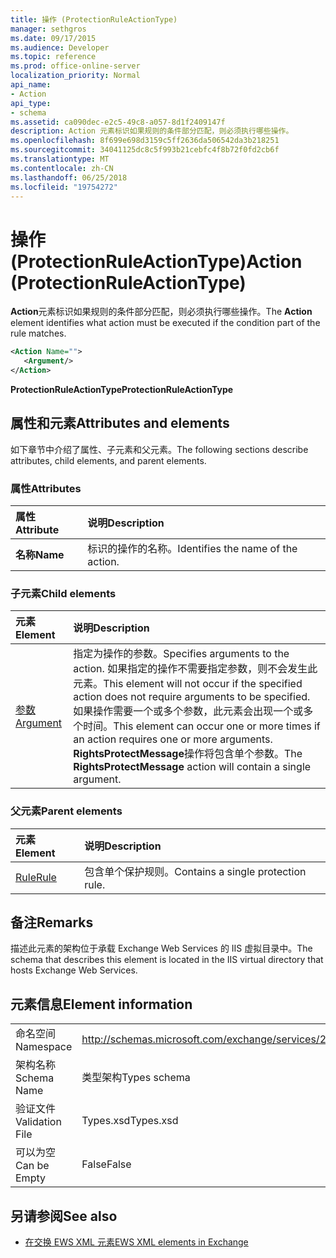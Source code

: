 ```yaml
---
title: 操作 (ProtectionRuleActionType)
manager: sethgros
ms.date: 09/17/2015
ms.audience: Developer
ms.topic: reference
ms.prod: office-online-server
localization_priority: Normal
api_name:
- Action
api_type:
- schema
ms.assetid: ca090dec-e2c5-49c8-a057-8d1f2409147f
description: Action 元素标识如果规则的条件部分匹配，则必须执行哪些操作。
ms.openlocfilehash: 8f699e698d3159c5ff2636da506542da3b218251
ms.sourcegitcommit: 34041125dc8c5f993b21cebfc4f8b72f0fd2cb6f
ms.translationtype: MT
ms.contentlocale: zh-CN
ms.lasthandoff: 06/25/2018
ms.locfileid: "19754272"
---
```

# <a name="action-protectionruleactiontype"></a><span data-ttu-id="72e1e-103">操作 (ProtectionRuleActionType)</span><span class="sxs-lookup"><span data-stu-id="72e1e-103">Action (ProtectionRuleActionType)</span></span>

<span data-ttu-id="72e1e-104">**Action**元素标识如果规则的条件部分匹配，则必须执行哪些操作。</span><span class="sxs-lookup"><span data-stu-id="72e1e-104">The **Action** element identifies what action must be executed if the condition part of the rule matches.</span></span> 
  
```xml
<Action Name="">
   <Argument/>
</Action>

```

 <span data-ttu-id="72e1e-105">**ProtectionRuleActionType**</span><span class="sxs-lookup"><span data-stu-id="72e1e-105">**ProtectionRuleActionType**</span></span>
## <a name="attributes-and-elements"></a><span data-ttu-id="72e1e-106">属性和元素</span><span class="sxs-lookup"><span data-stu-id="72e1e-106">Attributes and elements</span></span>

<span data-ttu-id="72e1e-107">如下章节中介绍了属性、子元素和父元素。</span><span class="sxs-lookup"><span data-stu-id="72e1e-107">The following sections describe attributes, child elements, and parent elements.</span></span>
  
### <a name="attributes"></a><span data-ttu-id="72e1e-108">属性</span><span class="sxs-lookup"><span data-stu-id="72e1e-108">Attributes</span></span>

|<span data-ttu-id="72e1e-109">**属性**</span><span class="sxs-lookup"><span data-stu-id="72e1e-109">**Attribute**</span></span>|<span data-ttu-id="72e1e-110">**说明**</span><span class="sxs-lookup"><span data-stu-id="72e1e-110">**Description**</span></span>|
|:-----|:-----|
|<span data-ttu-id="72e1e-111">**名称**</span><span class="sxs-lookup"><span data-stu-id="72e1e-111">**Name**</span></span> <br/> |<span data-ttu-id="72e1e-112">标识的操作的名称。</span><span class="sxs-lookup"><span data-stu-id="72e1e-112">Identifies the name of the action.</span></span>  <br/> |
   
### <a name="child-elements"></a><span data-ttu-id="72e1e-113">子元素</span><span class="sxs-lookup"><span data-stu-id="72e1e-113">Child elements</span></span>

|<span data-ttu-id="72e1e-114">**元素**</span><span class="sxs-lookup"><span data-stu-id="72e1e-114">**Element**</span></span>|<span data-ttu-id="72e1e-115">**说明**</span><span class="sxs-lookup"><span data-stu-id="72e1e-115">**Description**</span></span>|
|:-----|:-----|
|[<span data-ttu-id="72e1e-116">参数</span><span class="sxs-lookup"><span data-stu-id="72e1e-116">Argument</span></span>](argument.md) <br/> |<span data-ttu-id="72e1e-117">指定为操作的参数。</span><span class="sxs-lookup"><span data-stu-id="72e1e-117">Specifies arguments to the action.</span></span> <span data-ttu-id="72e1e-118">如果指定的操作不需要指定参数，则不会发生此元素。</span><span class="sxs-lookup"><span data-stu-id="72e1e-118">This element will not occur if the specified action does not require arguments to be specified.</span></span> <span data-ttu-id="72e1e-119">如果操作需要一个或多个参数，此元素会出现一个或多个时间。</span><span class="sxs-lookup"><span data-stu-id="72e1e-119">This element can occur one or more times if an action requires one or more arguments.</span></span> <span data-ttu-id="72e1e-120">**RightsProtectMessage**操作将包含单个参数。</span><span class="sxs-lookup"><span data-stu-id="72e1e-120">The **RightsProtectMessage** action will contain a single argument.</span></span>  <br/> |
   
### <a name="parent-elements"></a><span data-ttu-id="72e1e-121">父元素</span><span class="sxs-lookup"><span data-stu-id="72e1e-121">Parent elements</span></span>

|<span data-ttu-id="72e1e-122">**元素**</span><span class="sxs-lookup"><span data-stu-id="72e1e-122">**Element**</span></span>|<span data-ttu-id="72e1e-123">**说明**</span><span class="sxs-lookup"><span data-stu-id="72e1e-123">**Description**</span></span>|
|:-----|:-----|
|[<span data-ttu-id="72e1e-124">Rule</span><span class="sxs-lookup"><span data-stu-id="72e1e-124">Rule</span></span>](rule.md) <br/> |<span data-ttu-id="72e1e-125">包含单个保护规则。</span><span class="sxs-lookup"><span data-stu-id="72e1e-125">Contains a single protection rule.</span></span>  <br/> |
   
## <a name="remarks"></a><span data-ttu-id="72e1e-126">备注</span><span class="sxs-lookup"><span data-stu-id="72e1e-126">Remarks</span></span>

<span data-ttu-id="72e1e-127">描述此元素的架构位于承载 Exchange Web Services 的 IIS 虚拟目录中。</span><span class="sxs-lookup"><span data-stu-id="72e1e-127">The schema that describes this element is located in the IIS virtual directory that hosts Exchange Web Services.</span></span>
  
## <a name="element-information"></a><span data-ttu-id="72e1e-128">元素信息</span><span class="sxs-lookup"><span data-stu-id="72e1e-128">Element information</span></span>

|||
|:-----|:-----|
|<span data-ttu-id="72e1e-129">命名空间</span><span class="sxs-lookup"><span data-stu-id="72e1e-129">Namespace</span></span>  <br/> |http://schemas.microsoft.com/exchange/services/2006/types  <br/> |
|<span data-ttu-id="72e1e-130">架构名称</span><span class="sxs-lookup"><span data-stu-id="72e1e-130">Schema Name</span></span>  <br/> |<span data-ttu-id="72e1e-131">类型架构</span><span class="sxs-lookup"><span data-stu-id="72e1e-131">Types schema</span></span>  <br/> |
|<span data-ttu-id="72e1e-132">验证文件</span><span class="sxs-lookup"><span data-stu-id="72e1e-132">Validation File</span></span>  <br/> |<span data-ttu-id="72e1e-133">Types.xsd</span><span class="sxs-lookup"><span data-stu-id="72e1e-133">Types.xsd</span></span>  <br/> |
|<span data-ttu-id="72e1e-134">可以为空</span><span class="sxs-lookup"><span data-stu-id="72e1e-134">Can be Empty</span></span>  <br/> |<span data-ttu-id="72e1e-135">False</span><span class="sxs-lookup"><span data-stu-id="72e1e-135">False</span></span>  <br/> |
   
## <a name="see-also"></a><span data-ttu-id="72e1e-136">另请参阅</span><span class="sxs-lookup"><span data-stu-id="72e1e-136">See also</span></span>

- [<span data-ttu-id="72e1e-137">在交换 EWS XML 元素</span><span class="sxs-lookup"><span data-stu-id="72e1e-137">EWS XML elements in Exchange</span></span>](ews-xml-elements-in-exchange.md)

